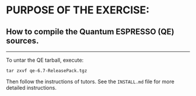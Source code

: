 # PURPOSE OF THE EXERCISE:
## How to compile the Quantum ESPRESSO (QE) sources.
-------------------------------------------------


To untar the QE tarball, execute:

    tar zxvf qe-6.7-ReleasePack.tgz

Then follow the instructions of tutors. See the `INSTALL.md` file for
more detailed instructions.

